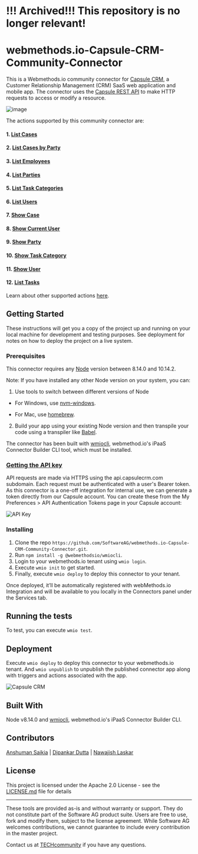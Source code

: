 # !!! Archived!!! This repository is no longer relevant!

# webmethods.io-Capsule-CRM-Community-Connector
This is a Webmethods.io community connector for [Capsule CRM](https://capsulecrm.com/), a Customer Relationship Management (CRM) SaaS web application and mobile app. The connector uses the [Capsule REST API](https://developer.capsulecrm.com/) to make HTTP requests to access or modify a resource. 

![image](https://user-images.githubusercontent.com/16189220/75323654-4fc97780-589b-11ea-94de-83d9d9a1e955.png)

The actions supported by this community connector are:

#### 1. [List Cases](https://developer.capsulecrm.com/v2/operations/Case)
#### 2. [List Cases by Party](https://developer.capsulecrm.com/v2/operations/Case)
#### 3. [List Employees](https://developer.capsulecrm.com/v2/operations/Party)
#### 4. [List Parties](https://developer.capsulecrm.com/v2/operations/Party)
#### 5. [List Task Categories](https://developer.capsulecrm.com/v2/operations/Task)
#### 6. [List Users](https://developer.capsulecrm.com/v2/operations/User)
#### 7. [Show Case](https://developer.capsulecrm.com/v2/operations/Case)
#### 8. [Show Current User](https://developer.capsulecrm.com/v2/operations/User)
#### 9. [Show Party](https://developer.capsulecrm.com/v2/operations/Party)
#### 10. [Show Task Category](https://developer.capsulecrm.com/v2/operations/Task)
#### 11. [Show User](https://developer.capsulecrm.com/v2/operations/User)
#### 12. [List Tasks](https://developer.capsulecrm.com/v2/operations/Task)

Learn about other supported actions [here](https://developer.capsulecrm.com/v2/overview/getting-started).

## Getting Started
These instructions will get you a copy of the project up and running on your local machine for development and testing purposes. See deployment for notes on how to deploy the project on a live system.

### Prerequisites
This connector requires any [Node](https://nodejs.org/dist/) version between 8.14.0 and 10.14.2.

Note: If you have installed any other Node version on your system, you can:
1. Use tools to switch between different versions of Node

  - For Windows, use [nvm-windows](https://github.com/coreybutler/nvm-windows#installation--upgrades).
  
  - For Mac, use [homebrew](https://brew.sh/).
2. Build your app using your existing Node version and then transpile your code using a transpiler like [Babel](https://babeljs.io/).

The connector has been built with [wmiocli](https://docs.webmethods.io/integration/developer_guide/connector_builder/#gsc.tab=0), webmethod.io's iPaaS Connector Builder CLI tool, which must be installed. 

### [Getting the API key](https://developer.capsulecrm.com/v2/overview/authentication)
API requests are made via HTTPS using the api.capsulecrm.com subdomain. Each request must be authenticated with a user's Bearer token. As this connector is a one-off integration for internal use, we can generate a token directly from our Capsule account. You can create these from the My Preferences > API Authentication Tokens page in your Capsule account:

![API Key](https://user-images.githubusercontent.com/16189220/75323237-805ce180-589a-11ea-974f-6dcc1e0aa78f.png)

### Installing
1. Clone the repo `https://github.com/SoftwareAG/webmethods.io-Capsule-CRM-Community-Connector.git`.
2. Run `npm install -g @webmethodsio/wmiocli`.
3. Login to your webmethods.io tenant using `wmio login`.
4. Execute `wmio init` to get started.
5. Finally, execute `wmio deploy` to deploy this connector to your tenant.

Once deployed, it’ll be automatically registered with webMethods.io Integration and will be available to you locally in the Connectors panel under the Services tab.

## Running the tests
To test, you can execute `wmio test`.

## Deployment
Execute `wmio deploy` to deploy this connector to your webmethods.io tenant. And `wmio unpublish` to unpublish the published connector app along with triggers and actions associated with the app.

![Capsule CRM](https://user-images.githubusercontent.com/16189220/75323330-ab473580-589a-11ea-8e20-0d54dc270a8e.png)

## Built With
Node v8.14.0 and [wmiocli](https://docs.webmethods.io/integration/developer_guide/connector_builder/#gsc.tab=0), webmethod.io's iPaaS Connector Builder CLI.

## Contributors
[Anshuman Saikia](https://github.com/anshu96788) |
[Dipankar Dutta](https://github.com/DipankarDDUT) |
[Nawajish Laskar](https://github.com/Nawajish)

## License
This project is licensed under the Apache 2.0 License - see the [LICENSE.md](https://github.com/SoftwareAG/webmethods-microservicesruntime-samples/blob/master/LICENSE) file for details

______________________
These tools are provided as-is and without warranty or support. They do not constitute part of the Software AG product suite. Users are free to use, fork and modify them, subject to the license agreement. While Software AG welcomes contributions, we cannot guarantee to include every contribution in the master project.

Contact us at [TECHcommunity](mailto:technologycommunity@softwareag.com?subject=Github/SoftwareAG) if you have any questions.
